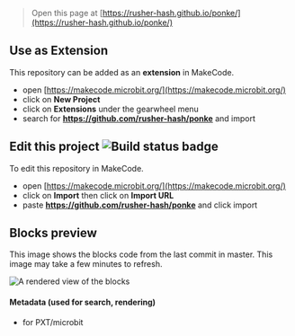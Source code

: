 
> Open this page at [https://rusher-hash.github.io/ponke/](https://rusher-hash.github.io/ponke/)

## Use as Extension

This repository can be added as an **extension** in MakeCode.

* open [https://makecode.microbit.org/](https://makecode.microbit.org/)
* click on **New Project**
* click on **Extensions** under the gearwheel menu
* search for **https://github.com/rusher-hash/ponke** and import

## Edit this project ![Build status badge](https://github.com/rusher-hash/ponke/workflows/MakeCode/badge.svg)

To edit this repository in MakeCode.

* open [https://makecode.microbit.org/](https://makecode.microbit.org/)
* click on **Import** then click on **Import URL**
* paste **https://github.com/rusher-hash/ponke** and click import

## Blocks preview

This image shows the blocks code from the last commit in master.
This image may take a few minutes to refresh.

![A rendered view of the blocks](https://github.com/rusher-hash/ponke/raw/master/.github/makecode/blocks.png)

#### Metadata (used for search, rendering)

* for PXT/microbit
<script src="https://makecode.com/gh-pages-embed.js"></script><script>makeCodeRender("{{ site.makecode.home_url }}", "{{ site.github.owner_name }}/{{ site.github.repository_name }}");</script>

